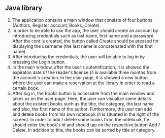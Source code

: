 ## Java library
1. The application contains a main window that consists of four buttons (Authors, Register account, Books, Create).
2. In order to be able to use the app, the user should create an account by introducing credentials such as last name, first name and a password. After the cont is created, the button called Create should be pressed for displaying the username (the last name is concatenated with the first name). 
3. After introducing the credentials, the user will be able to log in by pressing the Login button. 
4. In the main window, after the user's autentification, it is showed the expiraton date of the reader's license (it is available three months from the account's creation. In the user page, it is showed a new button where the user can make a reservation at the library in order to read a certain book.
5. After log in, the Books button is accessible from the main window and takes us on the user page. Here, the user can visualize some details about the existent books such as the title, the category, the last name and also, the first name of the author. Furthermore, the user can add and detele books from his own notebook (it is situated in the right of the screen). In order to add / delete some books from the notebook, he should enter the book's id and should tap on the respective button Add / Delete. In addition to this, the books can be sorted by title or category.
